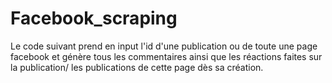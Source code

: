 # Facebook_scraping
Le code suivant prend en input l'id d'une publication ou de toute une page facebook et génère tous les commentaires ainsi que les réactions faites sur la publication/ les publications de cette page dès sa création. 
